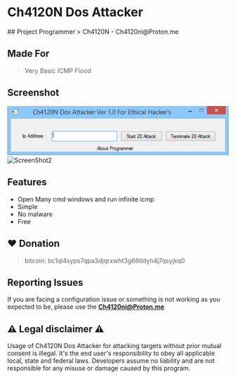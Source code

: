 # Ch4120N Dos Attacker

<head>
 <meta name="google-site-verification" content="Mtc7thZm2cASv87NSnHWL82UkeTzblQQK4r74bJX3NU" />
</head>
## Project Programmer
> Ch4120N - Ch4120ni@Proton.me

## Made For 
> Very Basic ICMP Flood
 

## Screenshot

![ScreenShot1](https://github.com/Ch4120N/Ch4120N-Dos-Attacker/blob/main/Ch4120N-Dos-AttackerScreenshot-1.png)
![ScreenShot2](https://github.com/ebrasha/Ch4120N-Dos-Attacker/blob/main/Ch4120N-Dos-AttackerScreenshot-2.png)

## Features

- Open Many cmd windows and run infinite icmp
- Simple
- No malware
- Free

## ❤️ Donation 
> bitcoin:   bc1ql4syps7qpa3djqrxwht3g66tldyh4j7qsyjkq0


## Reporting Issues

If you are facing a configuration issue or something is not working as you expected to be, please use the **Ch4120ni@Proton.me**


## ⚠️ Legal disclaimer ⚠️

Usage of Ch4120N Dos Attacker for attacking targets without prior mutual consent is illegal. It's the end user's responsibility to obey all applicable local, state and federal laws. Developers assume no liability and are not responsible for any misuse or damage caused by this program.

